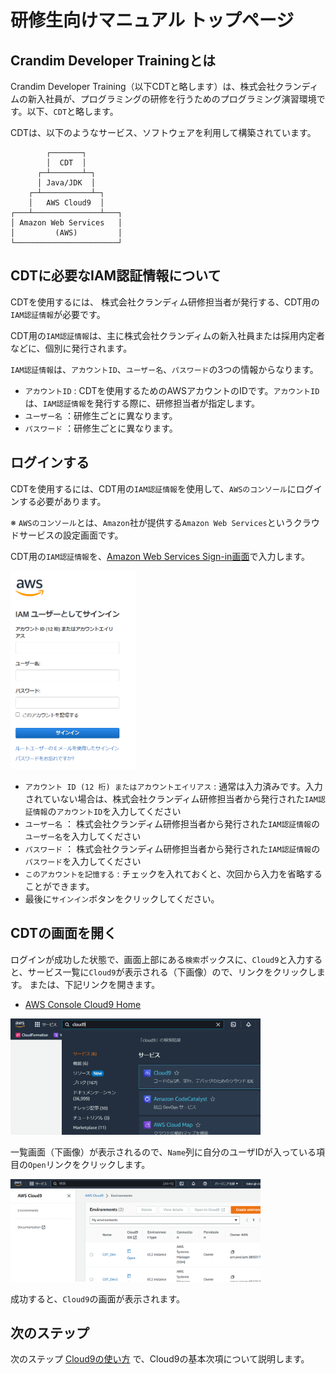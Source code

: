 # 研修生向けマニュアル トップページ

## Crandim Developer Trainingとは

Crandim Developer Training（以下CDTと略します）は、株式会社クランディムの新入社員が、プログラミングの研修を行うためのプログラミング演習環境です。以下、`CDT`と略します。

CDTは、以下のようなサービス、ソフトウェアを利用して構築されています。

```
        ┌───────┐
        │  CDT  │
      ┌─┴───────┴─┐
      │ Java/JDK  │
    ┌─┴───────────┴─┐
    │   AWS Cloud9  │
┌───┴───────────────┴───┐
│ Amazon Web Services   │
│         (AWS)         │
└───────────────────────┘
```

## CDTに必要なIAM認証情報について

CDTを使用するには、 株式会社クランディム研修担当者が発行する、CDT用の`IAM認証情報`が必要です。

CDT用の`IAM認証情報`は、主に株式会社クランディムの新入社員または採用内定者などに、個別に発行されます。

`IAM認証情報`は、`アカウントID`、`ユーザー名`、`パスワード`の3つの情報からなります。

* `アカウントID` : CDTを使用するためのAWSアカウントのIDです。`アカウントID`は、`IAM認証情報`を発行する際に、研修担当者が指定します。
* `ユーザー名` ：研修生ごとに異なります。
* `パスワード` ：研修生ごとに異なります。

## ログインする

CDTを使用するには、CDT用の`IAM認証情報`を使用して、`AWSのコンソール`にログインする必要があります。

※ `AWSのコンソール`とは、`Amazon`社が提供する`Amazon Web Services`というクラウドサービスの設定画面です。

CDT用の`IAM認証情報`を、[Amazon Web Services Sign-in画面](https://console.aws.amazon.com/console/home)で入力します。

<img width="200" src="img/aws-sign-in.png"/>

* `アカウント ID (12 桁) またはアカウントエイリアス` : 通常は入力済みです。入力されていない場合は、株式会社クランディム研修担当者から発行された`IAM認証情報`の`アカウントID`を入力してください
* `ユーザー名` ： 株式会社クランディム研修担当者から発行された`IAM認証情報`の`ユーザー名`を入力してください
* `パスワード` ： 株式会社クランディム研修担当者から発行された`IAM認証情報`の`パスワード`を入力してください
* `このアカウントを記憶する` : チェックを入れておくと、次回から入力を省略することができます。
* 最後に`サインイン`ボタンをクリックしてください。

## CDTの画面を開く

ログインが成功した状態で、画面上部にある`検索`ボックスに、`Cloud9`と入力すると、サービス一覧に`Cloud9`が表示される（下画像）ので、リンクをクリックします。 または、下記リンクを開きます。
* [AWS Console Cloud9 Home](https://us-east-1.console.aws.amazon.com/cloud9control/home?region=us-east-1#/)
  
<img width="400" src="img/awsconsole-search-cloud9.png"/>

一覧画面（下画像）が表示されるので、`Name`列に自分のユーザIDが入っている項目の`Open`リンクをクリックします。

<img width="400" src="img/awsconsole-cloud9-environment-list.png"/>

成功すると、`Cloud9`の画面が表示されます。

## 次のステップ

次のステップ [Cloud9の使い方](./cloud9/) で、Cloud9の基本次項について説明します。